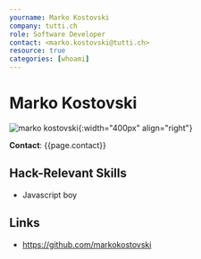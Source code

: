 ```yaml
---
yourname: Marko Kostovski
company: tutti.ch
role: Software Developer
contact: <marko.kostovski@tutti.ch>
resource: true
categories: [whoami]
---
```


# Marko Kostovski

![marko kostovski](/hackdays/whoami/pics/marko.png "Marko Kostovski"){:width="400px" align="right"}

**Contact**: {{page.contact}}

## Hack-Relevant Skills

- Javascript boy

## Links

- <https://github.com/markokostovski>

